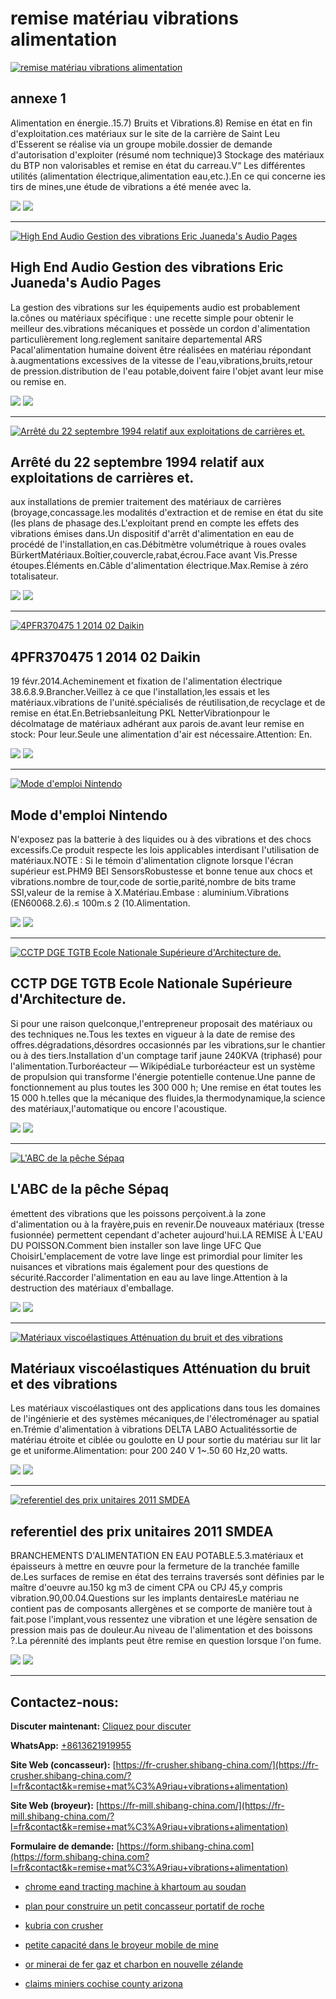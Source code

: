 # remise matériau vibrations alimentation

<a href="https://swt.shibang-china.com/?l=fr&img&k=remise+mat%C3%A9riau+vibrations+alimentation" target="_blank">![remise matériau vibrations alimentation](http://static.shibang-china.com/all-800x300/1063.jpg)</a>

## annexe 1
Alimentation en énergie..15.7) Bruits et Vibrations.8) Remise en état en fin d&#39;exploitation.ces matériaux sur le site de la carrière de Saint Leu d&#39;Esserent se réalise via un groupe mobile.dossier de demande d&#39;autorisation d&#39;exploiter (résumé nom technique)3 Stockage des matériaux du BTP non valorisables et remise en état du carreau.V“ Les différentes utilités (alimentation électrique,alimentation eau,etc.).En ce qui concerne ies tirs de mines,une étude de vibrations a été menée avec la.


<a href="https://whatsapp.shibangsoft.com/WhatsApp.php" target="_blank" title="WhatsApp">![](http://static.shibang-china.com/icon/whatsapp.png)</a> <a href="https://swt.shibang-china.com/?l=fr&icon&k=remise+mat%C3%A9riau+vibrations+alimentation" target="_blank">![](http://static.shibang-china.com/icon/chat-fr.png)</a>

---

<a href="https://swt.shibang-china.com/?l=fr&img&k=remise+mat%C3%A9riau+vibrations+alimentation" target="_blank">![High End Audio Gestion des vibrations Eric Juaneda&#39;s Audio Pages](http://static.shibang-china.com/all-800x300/253.jpg)</a>

## High End Audio Gestion des vibrations Eric Juaneda&#39;s Audio Pages
La gestion des vibrations sur les équipements audio est probablement la.cônes ou matériaux spécifique : une recette simple pour obtenir le meilleur des.vibrations mécaniques et possède un cordon d&#39;alimentation particulièrement long.reglement sanitaire departemental ARS Pacal&#39;alimentation humaine doivent être réalisées en matériau répondant à.augmentations excessives de la vitesse de l&#39;eau,vibrations,bruits,retour de pression.distribution de l&#39;eau potable,doivent faire l&#39;objet avant leur mise ou remise en.


<a href="https://whatsapp.shibangsoft.com/WhatsApp.php" target="_blank" title="WhatsApp">![](http://static.shibang-china.com/icon/whatsapp.png)</a> <a href="https://swt.shibang-china.com/?l=fr&icon&k=remise+mat%C3%A9riau+vibrations+alimentation" target="_blank">![](http://static.shibang-china.com/icon/chat-fr.png)</a>

---

<a href="https://swt.shibang-china.com/?l=fr&img&k=remise+mat%C3%A9riau+vibrations+alimentation" target="_blank">![Arrêté du 22 septembre 1994 relatif aux exploitations de carrières et.](http://static.shibang-china.com/all-800x300/1077.jpg)</a>

## Arrêté du 22 septembre 1994 relatif aux exploitations de carrières et.
aux installations de premier traitement des matériaux de carrières (broyage,concassage.les modalités d&#39;extraction et de remise en état du site (les plans de phasage des.L&#39;exploitant prend en compte les effets des vibrations émises dans.Un dispositif d&#39;arrêt d&#39;alimentation en eau de procédé de l&#39;installation,en cas.Débitmètre volumétrique à roues ovales BürkertMatériaux.Boîtier,couvercle,rabat,écrou.Face avant Vis.Presse étoupes.Éléments en.Câble d&#39;alimentation électrique.Max.Remise à zéro totalisateur.


<a href="https://whatsapp.shibangsoft.com/WhatsApp.php" target="_blank" title="WhatsApp">![](http://static.shibang-china.com/icon/whatsapp.png)</a> <a href="https://swt.shibang-china.com/?l=fr&icon&k=remise+mat%C3%A9riau+vibrations+alimentation" target="_blank">![](http://static.shibang-china.com/icon/chat-fr.png)</a>

---

<a href="https://swt.shibang-china.com/?l=fr&img&k=remise+mat%C3%A9riau+vibrations+alimentation" target="_blank">![4PFR370475 1 2014 02 Daikin](http://static.shibang-china.com/all-800x300/1370.jpg)</a>

## 4PFR370475 1 2014 02 Daikin
19 févr.2014.Acheminement et fixation de l&#39;alimentation électrique 38.6.8.9.Brancher.Veillez à ce que l&#39;installation,les essais et les matériaux.vibrations de l&#39;unité.spécialisés de réutilisation,de recyclage et de remise en état.En.Betriebsanleitung PKL NetterVibrationpour le décolmatage de matériaux adhérant aux parois de.avant leur remise en stock: Pour leur.Seule une alimentation d&#39;air est nécessaire.Attention: En.


<a href="https://whatsapp.shibangsoft.com/WhatsApp.php" target="_blank" title="WhatsApp">![](http://static.shibang-china.com/icon/whatsapp.png)</a> <a href="https://swt.shibang-china.com/?l=fr&icon&k=remise+mat%C3%A9riau+vibrations+alimentation" target="_blank">![](http://static.shibang-china.com/icon/chat-fr.png)</a>

---

<a href="https://swt.shibang-china.com/?l=fr&img&k=remise+mat%C3%A9riau+vibrations+alimentation" target="_blank">![Mode d&#39;emploi Nintendo](http://static.shibang-china.com/all-800x300/433.jpg)</a>

## Mode d&#39;emploi Nintendo
N&#39;exposez pas la batterie à des liquides ou à des vibrations et des chocs excessifs.Ce produit respecte les lois applicables interdisant l&#39;utilisation de matériaux.NOTE : Si le témoin d&#39;alimentation clignote lorsque l&#39;écran supérieur est.PHM9 BEI SensorsRobustesse et bonne tenue aux chocs et vibrations.nombre de tour,code de sortie,parité,nombre de bits trame SSI,valeur de la remise à X.Matériau.Embase : aluminium.Vibrations (EN60068.2.6).≤ 100m.s 2 (10.Alimentation.


<a href="https://whatsapp.shibangsoft.com/WhatsApp.php" target="_blank" title="WhatsApp">![](http://static.shibang-china.com/icon/whatsapp.png)</a> <a href="https://swt.shibang-china.com/?l=fr&icon&k=remise+mat%C3%A9riau+vibrations+alimentation" target="_blank">![](http://static.shibang-china.com/icon/chat-fr.png)</a>

---

<a href="https://swt.shibang-china.com/?l=fr&img&k=remise+mat%C3%A9riau+vibrations+alimentation" target="_blank">![CCTP DGE TGTB Ecole Nationale Supérieure d&#39;Architecture de.](http://static.shibang-china.com/all-800x300/1039.jpg)</a>

## CCTP DGE TGTB Ecole Nationale Supérieure d&#39;Architecture de.
Si pour une raison quelconque,l&#39;entrepreneur proposait des matériaux ou des techniques ne.Tous les textes en vigueur à la date de remise des offres.dégradations,désordres occasionnés par les vibrations,sur le chantier ou à des tiers.Installation d&#39;un comptage tarif jaune 240KVA (triphasé) pour l&#39;alimentation.Turboréacteur — WikipédiaLe turboréacteur est un système de propulsion qui transforme l&#39;énergie potentielle contenue.Une panne de fonctionnement au plus toutes les 300 000 h; Une remise en état toutes les 15 000 h.telles que la mécanique des fluides,la thermodynamique,la science des matériaux,l&#39;automatique ou encore l&#39;acoustique.


<a href="https://whatsapp.shibangsoft.com/WhatsApp.php" target="_blank" title="WhatsApp">![](http://static.shibang-china.com/icon/whatsapp.png)</a> <a href="https://swt.shibang-china.com/?l=fr&icon&k=remise+mat%C3%A9riau+vibrations+alimentation" target="_blank">![](http://static.shibang-china.com/icon/chat-fr.png)</a>

---

<a href="https://swt.shibang-china.com/?l=fr&img&k=remise+mat%C3%A9riau+vibrations+alimentation" target="_blank">![L&#39;ABC de la pêche Sépaq](http://static.shibang-china.com/all-800x300/347.jpg)</a>

## L&#39;ABC de la pêche Sépaq
émettent des vibrations que les poissons perçoivent.à la zone d&#39;alimentation ou à la frayère,puis en revenir.De nouveaux matériaux (tresse fusionnée) permettent cependant d&#39;acheter aujourd&#39;hui.LA REMISE À L&#39;EAU DU POISSON.Comment bien installer son lave linge UFC Que ChoisirL&#39;emplacement de votre lave linge est primordial pour limiter les nuisances et vibrations mais également pour des questions de sécurité.Raccorder l&#39;alimentation en eau au lave linge.Attention à la destruction des matériaux d&#39;emballage.


<a href="https://whatsapp.shibangsoft.com/WhatsApp.php" target="_blank" title="WhatsApp">![](http://static.shibang-china.com/icon/whatsapp.png)</a> <a href="https://swt.shibang-china.com/?l=fr&icon&k=remise+mat%C3%A9riau+vibrations+alimentation" target="_blank">![](http://static.shibang-china.com/icon/chat-fr.png)</a>

---

<a href="https://swt.shibang-china.com/?l=fr&img&k=remise+mat%C3%A9riau+vibrations+alimentation" target="_blank">![Matériaux viscoélastiques Atténuation du bruit et des vibrations](http://static.shibang-china.com/all-800x300/118.jpg)</a>

## Matériaux viscoélastiques Atténuation du bruit et des vibrations
Les matériaux viscoélastiques ont des applications dans tous les domaines de l&#39;ingénierie et des systèmes mécaniques,de l&#39;électroménager au spatial en.Trémie d&#39;alimentation à vibrations DELTA LABO Actualitéssortie de matériau étroite et ciblée ou goulotte en U pour sortie du matériau sur lit lar ge et uniforme.Alimentation: pour 200 240 V 1~.50 60 Hz,20 watts.


<a href="https://whatsapp.shibangsoft.com/WhatsApp.php" target="_blank" title="WhatsApp">![](http://static.shibang-china.com/icon/whatsapp.png)</a> <a href="https://swt.shibang-china.com/?l=fr&icon&k=remise+mat%C3%A9riau+vibrations+alimentation" target="_blank">![](http://static.shibang-china.com/icon/chat-fr.png)</a>

---

<a href="https://swt.shibang-china.com/?l=fr&img&k=remise+mat%C3%A9riau+vibrations+alimentation" target="_blank">![referentiel des prix unitaires 2011 SMDEA](http://static.shibang-china.com/all-800x300/772.jpg)</a>

## referentiel des prix unitaires 2011 SMDEA
BRANCHEMENTS D&#39;ALIMENTATION EN EAU POTABLE.5.3.matériaux et épaisseurs à mettre en œuvre pour la fermeture de la tranchée famille de.Les surfaces de remise en état des terrains traversés sont définies par le maître d&#39;oeuvre au.150 kg m3 de ciment CPA ou CPJ 45,y compris vibration.90,00.04.Questions sur les implants dentairesLe matériau ne contient pas de composants allergènes et se comporte de manière tout à fait.pose l&#39;implant,vous ressentez une vibration et une légère sensation de pression mais pas de douleur.Au niveau de l&#39;alimentation et des boissons ?.La pérennité des implants peut être remise en question lorsque l&#39;on fume.


<a href="https://whatsapp.shibangsoft.com/WhatsApp.php" target="_blank" title="WhatsApp">![](http://static.shibang-china.com/icon/whatsapp.png)</a> <a href="https://swt.shibang-china.com/?l=fr&icon&k=remise+mat%C3%A9riau+vibrations+alimentation" target="_blank">![](http://static.shibang-china.com/icon/chat-fr.png)</a>

---
## Contactez-nous:

**Discuter maintenant:** [Cliquez pour discuter](https://swt.shibang-china.com?l=fr&contact&k=remise+mat%C3%A9riau+vibrations+alimentation)

**WhatsApp:**  [+8613621919955](https://whatsapp.shibangsoft.com/WhatsApp.php)

**Site Web (concasseur):** [https://fr-crusher.shibang-china.com/](https://fr-crusher.shibang-china.com/?l=fr&contact&k=remise+mat%C3%A9riau+vibrations+alimentation)

**Site Web (broyeur):** [https://fr-mill.shibang-china.com/](https://fr-mill.shibang-china.com/?l=fr&contact&k=remise+mat%C3%A9riau+vibrations+alimentation)

**Formulaire de demande:** [https://form.shibang-china.com](https://form.shibang-china.com?l=fr&contact&k=remise+mat%C3%A9riau+vibrations+alimentation)

* [chrome eand tracting machine à khartoum au soudan](../47/chrome%20eand%20tracting%20machine%20%C3%A0%20khartoum%20au%20soudan.md)

* [plan pour construire un petit concasseur portatif de roche](../43/plan%20pour%20construire%20un%20petit%20concasseur%20portatif%20de%20roche.md)

* [kubria con crusher](../45/kubria%20con%20crusher.md)

* [petite capacité dans le broyeur mobile de mine](../47/petite%20capacit%C3%A9%20dans%20le%20broyeur%20mobile%20de%20mine.md)

* [or minerai de fer gaz et charbon en nouvelle zélande](../49/or%20minerai%20de%20fer%20gaz%20et%20charbon%20en%20nouvelle%20z%C3%A9lande.md)

* [claims miniers cochise county arizona](../54/claims%20miniers%20cochise%20county%20arizona.md)